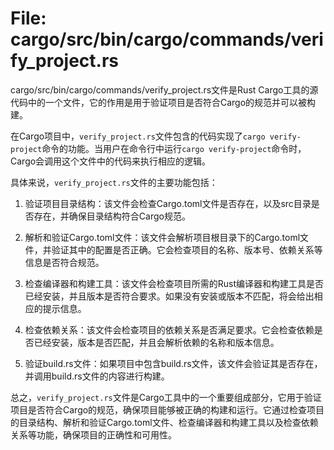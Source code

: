 # File: cargo/src/bin/cargo/commands/verify_project.rs

cargo/src/bin/cargo/commands/verify_project.rs文件是Rust Cargo工具的源代码中的一个文件，它的作用是用于验证项目是否符合Cargo的规范并可以被构建。

在Cargo项目中，`verify_project.rs`文件包含的代码实现了`cargo verify-project`命令的功能。当用户在命令行中运行`cargo verify-project`命令时，Cargo会调用这个文件中的代码来执行相应的逻辑。

具体来说，`verify_project.rs`文件的主要功能包括：

1. 验证项目目录结构：该文件会检查Cargo.toml文件是否存在，以及src目录是否存在，并确保目录结构符合Cargo规范。

2. 解析和验证Cargo.toml文件：该文件会解析项目根目录下的Cargo.toml文件，并验证其中的配置是否正确。它会检查项目的名称、版本号、依赖关系等信息是否符合规范。

3. 检查编译器和构建工具：该文件会检查项目所需的Rust编译器和构建工具是否已经安装，并且版本是否符合要求。如果没有安装或版本不匹配，将会给出相应的提示信息。

4. 检查依赖关系：该文件会检查项目的依赖关系是否满足要求。它会检查依赖是否已经安装，版本是否匹配，并且会解析依赖的名称和版本信息。

5. 验证build.rs文件：如果项目中包含build.rs文件，该文件会验证其是否存在，并调用build.rs文件的内容进行构建。

总之，`verify_project.rs`文件是Cargo工具中的一个重要组成部分，它用于验证项目是否符合Cargo的规范，确保项目能够被正确的构建和运行。它通过检查项目的目录结构、解析和验证Cargo.toml文件、检查编译器和构建工具以及检查依赖关系等功能，确保项目的正确性和可用性。

